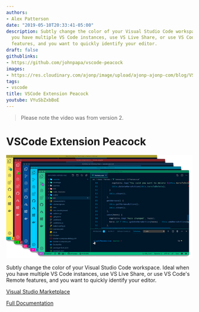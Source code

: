 ```yaml
---
authors:
- Alex Patterson
date: "2019-05-10T20:33:41-05:00"
description: Subtly change the color of your Visual Studio Code workspace. Ideal when
  you have multiple VS Code instances, use VS Live Share, or use VS Code's Remote
  features, and you want to quickly identify your editor.
draft: false
githublinks:
- https://github.com/johnpapa/vscode-peacock
images:
- https://res.cloudinary.com/ajonp/image/upload/ajonp-ajonp-com/blog/VSCode_-_Peacock.png
tags:
- vscode
title: VSCode Extension Peacock
youtube: VYuSbZxbBoE
---
```


> Please note the video was from version 2.

# VSCode Extension Peacock

![peacock](https://github.com/johnpapa/vscode-peacock/raw/master/resources/hero.png)

Subtly change the color of your Visual Studio Code workspace. Ideal when you have multiple VS Code instances, use VS Live Share, or use VS Code's Remote features, and you want to quickly identify your editor.

[Visual Studio Marketplace](https://marketplace.visualstudio.com/items?itemName=johnpapa.vscode-peacock)

[Full Documentation](https://papapeacockstorage.z13.web.core.windows.net/)
